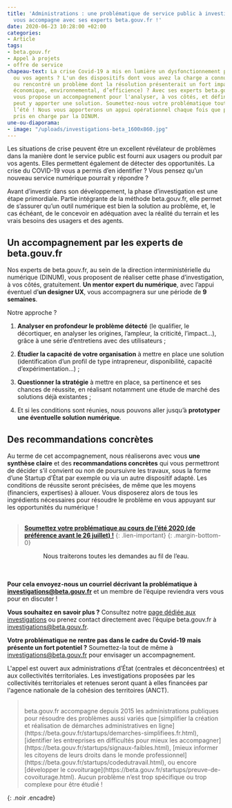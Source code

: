 ```yaml
---
title: 'Administrations : une problématique de service public à investiguer ? La DINUM
  vous accompagne avec ses experts beta.gouv.fr !'
date: 2020-06-23 10:28:00 +02:00
categories:
- Article
tags:
- beta.gouv.fr
- Appel à projets
- offre de service
chapeau-text: La crise Covid-19 a mis en lumière un dysfonctionnement pour vos usagers
  ou vos agents ? L'un des dispositifs dont vous avez la charge a connu des ratés
  ou rencontré un problème dont la résolution présenterait un fort impact (social,
  économique, environnemental, d’efficience) ? Avec ses experts beta.gouv.fr, la DINUM
  vous propose un accompagnement pour l'analyser, à vos côtés, et définir si le numérique
  peut y apporter une solution. Soumettez-nous votre problématique tout au long de
  l’été ! Nous vous apporterons un appui opérationnel chaque fois que possible, entièrement
  pris en charge par la DINUM.
une-ou-diaporama:
- image: "/uploads/investigations-beta_1600x860.jpg"
---
```


Les situations de crise peuvent être un excellent révélateur de problèmes dans la manière dont le service public est fourni aux usagers ou produit par vos agents. Elles permettent également de détecter des opportunités. La crise du COVID-19 vous a permis d’en identifier ? Vous pensez qu’un nouveau service numérique pourrait y répondre ?

Avant d’investir dans son développement, la phase d’investigation est une étape primordiale. Partie intégrante de la méthode beta.gouv.fr, elle permet de s’assurer qu’un outil numérique est bien la solution au problème, et, le cas échéant, de le concevoir en adéquation avec la réalité du terrain et les vrais besoins des usagers et des agents.

## Un accompagnement par les experts de beta.gouv.fr

Nos experts de beta.gouv.fr, au sein de la direction interministérielle du numérique (DINUM), vous proposent de réaliser cette phase d’investigation, à vos côtés, gratuitement. **Un mentor expert du numérique**, avec l’appui éventuel d’**un designer UX**, vous accompagnera sur une période de **9 semaines**.

Notre approche ?

1. **Analyser en profondeur le problème détecté** (le qualifier, le décortiquer, en analyser les origines, l’ampleur, la criticité, l’impact…), grâce à une série d’entretiens avec des utilisateurs ;

2. **Étudier la capacité de votre organisation** à mettre en place une solution (identification d’un profil de type intrapreneur, disponibilité, capacité d’expérimentation…) ;

3. **Questionner la stratégie** à mettre en place, sa pertinence et ses chances de réussite, en réalisant notamment une étude de marché des solutions déjà existantes ;

4. Et si les conditions sont réunies, nous pouvons aller jusqu’à **prototyper une éventuelle solution numérique**.

## Des recommandations concrètes

Au terme de cet accompagnement, nous réaliserons avec vous **une synthèse claire** et des **recommandations concrètes** qui vous permettront de décider s’il convient ou non de poursuivre les travaux, sous la forme d’une Startup d’État par exemple ou via un autre dispositif adapté. Les conditions de réussite seront précisées, de même que les moyens (financiers, expertises) à allouer. Vous disposerez alors de tous les ingrédients nécessaires pour résoudre le problème en vous appuyant sur les opportunités du numérique !
<br>
<br>

> **[Soumettez votre problématique au cours de l’été 2020 (de préférence avant le 26 juillet) !](mailto:investigations@beta.gouv.fr)**
{: .lien-important}
{: .margin-bottom-0}
<div align="center">Nous traiterons toutes les demandes au fil de l’eau.
</div>
<br>
<br>

**Pour cela envoyez-nous un courriel décrivant la problématique à [investigations@beta.gouv.fr](mailto:investigations@beta.gouv.fr)** et un membre de l’équipe reviendra vers vous pour en discuter !

**Vous souhaitez en savoir plus ?** Consultez notre [page dédiée aux investigations](https://beta.gouv.fr/approche/investigation) ou prenez contact directement avec l’équipe beta.gouv.fr à [investigations@beta.gouv.fr](mailto:investigations@beta.gouv.fr).

**Votre problématique ne rentre pas dans le cadre du Covid-19 mais présente un fort potentiel ?** Soumettez-la tout de même à [investigations@beta.gouv.fr](mailto:investigations@beta.gouv.fr) pour envisager un accompagnement.

L'appel est ouvert aux administrations d’État (centrales et déconcentrées) et aux collectivités territoriales. Les investigations proposées par les collectivités territoriales et retenues seront quant à elles financées par l'agence nationale de la cohésion des territoires (ANCT).

> <br>
> beta.gouv.fr accompagne depuis 2015 les administrations publiques pour résoudre des problèmes aussi variés que [simplifier la création et réalisation de démarches administratives en ligne](https://beta.gouv.fr/startups/demarches-simplifiees.fr.html), [identifier les entreprises en difficultés pour mieux les accompagner](https://beta.gouv.fr/startups/signaux-faibles.html), [mieux informer les citoyens de leurs droits dans le monde professionnel](https://beta.gouv.fr/startups/codedutravail.html), ou encore [développer le covoiturage](https://beta.gouv.fr/startups/preuve-de-covoiturage.html). Aucun problème n’est trop spécifique ou trop complexe pour être étudié !
{: .noir .encadre}